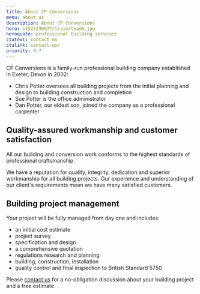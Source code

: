```yaml
---
title: About CP Conversions
menu: about us
description: About CP Conversions
hero: v1527239977/train/team6.jpg
heroquote: professional building services
ctatext: contact us
ctalink: contact-us/
priority: 0.7
---
```


CP Conversions is a family-run professional building company established in Exeter, Devon in 2002:

* Chris Potter oversees all building projects from the initial planning and design to building construction and completion
* Sue Potter is the office administrator
* Dan Potter, our eldest son, joined the company as a professional carpenter


## Quality-assured workmanship and customer satisfaction

All our building and conversion work conforms to the highest standards of professional craftsmanship.

We have a reputation for quality, integrity, dedication and superior workmanship for all building projects. Our experience and understanding of our client's requirements mean we have many satisfied customers.


## Building project management

Your project will be fully managed from day one and includes:

* an initial cost estimate
* project survey
* specification and design
* a comprehensive quotation
* regulations research and planning
* building, construction, installation
* quality control and final inspection to British Standard 5750

Please [contact us]([root]contact-us/) for a no-obligation discussion about your building project and a free estimate.
